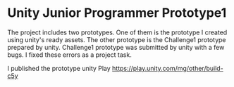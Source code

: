 Unity Junior Programmer Prototype1
=======
The project includes two prototypes. One of them is the prototype I created using unity's ready assets. The other prototype is the Challenge1 prototype prepared by unity. Challenge1 prototype was submitted by unity with a few bugs. I fixed these errors as a project task.

I published the prototype unity Play
https://play.unity.com/mg/other/build-c5y


